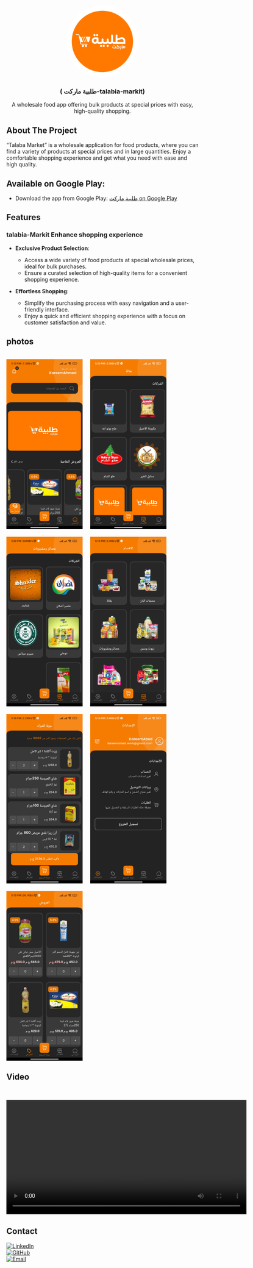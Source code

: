 <a name="readme-top"></a>
<!-- PROJECT LOGO -->
<br />
<div align="center">
<a href="#">
  <img src="assets/store-logo.png" alt="Logo" style="width: 190px; height: 190px; border-radius: 50%; object-fit: cover;">
</a>

  <h3 align="center">(
طلبية ماركت-talabia-markit)</h3>

  <p align="center">
A wholesale food app offering bulk products at special prices with easy, high-quality shopping.  </p>
</div>



<!-- ABOUT THE PROJECT -->
## About The Project
“Talaba Market” is a wholesale application for food products, where you can find a variety of products at special prices and in large quantities. Enjoy a comfortable shopping experience and get what you need with ease and high quality.



 ## Available on Google Play:
  - Download the app from Google Play: [طلبية ماركت on Google Play](https://play.google.com/store/apps/details?id=com.kareem_ahmed_mahmoud_abed.talabiat)

## Features

### talabia-Markit Enhance shopping experience

- **Exclusive Product Selection**:
  - Access a wide variety of food products at special wholesale prices, ideal for bulk purchases.
  - Ensure a curated selection of high-quality items for a convenient shopping experience.

- **Effortless Shopping**:
  - Simplify the purchasing process with easy navigation and a user-friendly interface.
  - Enjoy a quick and efficient shopping experience with a focus on customer satisfaction and value.




<!-- USAGE EXAMPLES -->
## photos

<br />

<div align="center" style="display: flex; flex-wrap: wrap; gap: 20px;">
  
<img src="assets/(7).jpg" width="200" >  
<img src="assets/(1).jpg" width="200" >
<img src="assets/(2).jpg" width="200" >
<img src="assets/(3).jpg" width="200" >
<img src="assets/(4).jpg" width="200" >
<img src="assets/(5).jpg" width="200" >
<img src="assets/(6).jpg" width="200" >
</div>



## Video

<br >

<div align="center">
  
<video width="630" height="300" src="https://github.com/user-attachments/assets/cacfc245-6932-4e37-b410-6a7f50b19df3"></video>

</div>


<!-- CONTACT -->
## Contact
[![LinkedIn](https://img.shields.io/badge/linkedin-0A66C2?style=for-the-badge&logo=linkedin&logoColor=white)](https://www.linkedin.com/in/kareem-ahmed-920236244)
<br />
[![GitHub](https://img.shields.io/badge/github-181717?style=for-the-badge&logo=github&logoColor=white)](https://github.com/kareem-Abed)
<br />
[![Email](https://img.shields.io/badge/email-D14836?style=for-the-badge&logo=gmail&logoColor=white)](mailto:ka7032799@gmail.com)

<br /><br /><br /><br />


